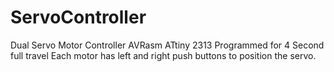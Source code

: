 # ServoController
Dual Servo Motor Controller AVRasm
ATtiny 2313 Programmed for 4 Second full travel 
Each motor has left and right push buttons to position the servo.
